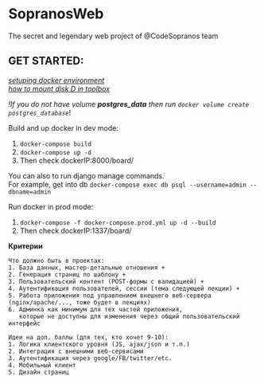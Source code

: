 # SopranosWeb
The secret  and legendary web project of @CodeSopranos team
## GET STARTED:
[*setuping docker environment*](https://testdriven.io/blog/dockerizing-django-with-postgres-gunicorn-and-nginx/)<br>
[*how to mount disk D in toolbox*](https://headsigned.com/posts/mounting-docker-volumes-with-docker-toolbox-for-windows/)

*!If you do not have volume **postgres_data** then run ```docker volume create postgres_database```*!

Build and up docker in dev mode:
 1. ```docker-compose build```<br>
 2. ```docker-compose up -d```<br>
 3. Then check dockerIP:8000/board/<br>

You can also to run django manage commands. <br>
For example, get into db ```docker-compose exec db psql --username=admin --dbname=admin ```

Run docker in prod mode:
 1. ```docker-compose -f docker-compose.prod.yml up -d --build```<br>
 2. Then check dockerIP:1337/board/<br>


**Критерии**<br>
```
Что должно быть в проектах:
1. База данных, мастер-детальные отношения +
2. Генерация страниц по шаблону +
3. Пользовательский контент (POST-формы с валидацией) +
4. Аутентификация пользователей, сессии (тема следующей лекции) +
5. Работа приложения под управлением внешнего веб-сервера (nginx/apache/..., тоже будет в лекциях)
6. Админка как минимум для тех частей приложения, 
   которые не доступны для изменения через общий пользовательский интерфейс

Идеи на доп. баллы (для тех, кто хочет 9-10):
1. Логика клиентского уровня (JS, ajax/json и т.п.)
2. Интеграция с внешними веб-сервисами
3. Аутентификация через google/FB/twitter/etc.
4. Мобильный клиент
5. Дизайн страниц
``` 
 
